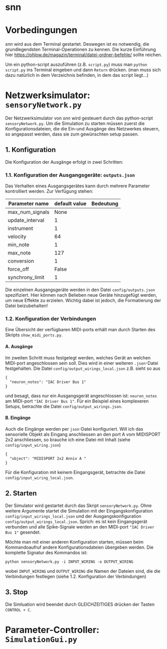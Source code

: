 snn
===

# Vorbedingungen
_snn_ wird aus dem Terminal gestartet. Deswegen ist es notwendig, die grundlegendsten Terminal-Operationen zu kennen.
Die kurze Einführung hier https://phlow.de/magazin/terminal/datei-ordner-befehle/ sollte reichen.

Um ein python-script auszuführen (z.B. `script.py`) muss man `python script.py` ins Terminal eingeben und dann `Return` drücken. 
(man muss sich dazu natürlich in dem Verzeichnis befinden, in dem das script liegt...)

# Netzwerksimulator: `sensoryNetwork.py`
Der Netzwerksimulator von _snn_ wird gesteuert durch das python-script `sensoryNetwork.py`. 
Um die Simulation zu starten müssen zuerst die Konfigurationsdateien, die die Ein-und Ausgänge 
des Netzwerkes steuern, so angepasst werden, dass sie zum gewünschten setup passen.

## 1. Konfiguration
Die Konfiguration der Ausgänge erfolgt in zwei Schritten:
### 1.1. Konfiguration der Ausgangsgeräte: `outputs.json`
Das Verhalten eines Ausgangsgerätes kann durch mehrere Parameter kontrolliert werden. Zur Verfügung stehen:

| Parameter name  | default value  | Bedeutung     |
|-----------------|----------------|---------------| 
| max_num_signals |  None |               |
| update_interval |  1     |     |
| instrument      |   1    |  |
| velocity        |  64 | |
| min_note        | 1  |  |
| max_note        |  127  |  |
| conversion      | 1  | |
| force_off       | False  | |
| synchrony_limit |    1   | |

Die einzelnen Ausgangsgeräte werden in den Datei `config/outputs.json` spezifiziert. Hier können nach Belieben neue 
Geräte hinzugefügt werden, um neue Effekte zu erzielen. Wichtig dabei ist jedoch, die Formatierung der Datei beizubehalten!


### 1.2. Konfiguration der Verbindungen
Eine Übersicht der verfügbaren MIDI-ports erhält man durch Starten des Skripts `show_midi_ports.py`.

#### A. Ausgänge
Im zweiten Schritt muss festgelegt werden, welches Gerät an welchen MIDI-port angeschlossen sein soll. Dies wird in einer
weiteren `.json`-Datei festgehalten. Die Datei `config/output_wirings_local.json` z.B. sieht so aus

```commandline
{
  "neuron_notes": "IAC Driver Bus 1"
}
```
und besagt, dass nur ein Ausgangsgerät angeschlossen ist: `neuron_notes` am MIDI-port `"IAC Driver Bus 1"`. Für ein Beispiel
eines komplexeren Setups, betrachte die Datei `config/output_wirings.json`.


#### B. Eingänge
Auch die Eingänge werden per `json`-Datei konfiguriert. Will ich das sensorielle Objekt als Eingang anschliessen an den
port A vom MIDISPORT 2x2 anschliessen, so brauche ich eine Datei mit Inhalt (siehe `config/input_wiring.json`) 
```commandline
{
  "object": "MIDISPORT 2x2 Anniv A "
}
```
Für die Konfiguration mit keinem Eingangsgerät, betrachte die Datei  `config/input_wiring_local.json`.

## 2. Starten
Der Simulator wird gestartet durch das Skript `sensoryNetwork.py`. Ohne weitere Argumente startet die Simulation mit der 
Eingangskonfiguration `config/input_wirings_local.json` und der Ausgangskonfiguration `config/output_wirings_local.json`.
Sprich: es ist kein Eingangsgerät verbunden und alle Spike-Signale werden an den MIDI-port `"IAC Driver Bus 1"` gesendet.

Möchte man mit einer anderen Konfiguration starten, müssen beim Kommandoaufruf andere Konfigurationsdateien übergeben werden.
Die komplette Signatur des Kommandos ist:
```commandline
python sensoryNetwork.py -i INPUT_WIRING -o OUTPUT_WIRING
```
wobei `INPUT_WIRING` und `OUTPUT_WIRING` die Namen der Dateien sind, die die Verbindungen festlegen (siehe 1.2. Konfiguration der Verbindungen)


## 3. Stop
Die Simluation wird beendet durch GLEICHZEITIGES drücken der Tasten `CONTROL + C`.

# Parameter-Controller: `SimulationGui.py`


